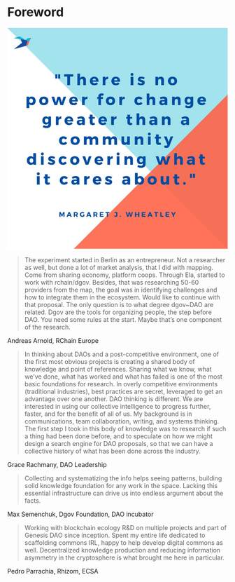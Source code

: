 # Foreword

![](.gitbook/assets/image%20%2816%29.png)

> The experiment started in Berlin as an entrepreneur. Not a researcher as well, but done a lot of market analysis, that I did with mapping. Come from sharing economy, platform coops. Through Ela, started to work with rchain/dgov. Besides, that was researching 50-60 providers from the map, the goal was in identifying challenges and how to integrate them in the ecosystem. Would like to continue with that proposal. The only question is to what degree dgov~DAO are related. Dgov are the tools for organizing people, the step before DAO. You need some rules at the start. Maybe that’s one component of the research.

Andreas Arnold, RChain Europe

> In thinking about DAOs and a post-competitive environment, one of the first most obvious projects is creating a shared body of knowledge and point of references. Sharing what we know, what we’ve done, what has worked and what has failed is one of the most basic foundations for research. In overly competitive environments \(traditional industries\), best practices are secret, leveraged to get an advantage over one another. DAO thinking is different. We are interested in using our collective intelligence to progress further, faster, and for the benefit of all of us. My background is in communications, team collaboration, writing, and systems thinking. The first step I took in this body of knowledge was to research if such a thing had been done before, and to speculate on how we might design a search engine for DAO proposals, so that we can have a collective history of what has been done across the industry.

Grace Rachmany, DAO Leadership

> Collecting and systematizing the info helps seeing patterns, building solid knowledge foundation for any work in the space. Lacking this essential infrastructure can drive us into endless argument about the facts.

Max Semenchuk, Dgov Foundation, DAO incubator

> Working with blockchain ecology R&D on multiple projects and part of Genesis DAO since inception. Spent my entire life dedicated to scaffolding commons IRL, happy to help develop digital commons as well. Decentralized knowledge production and reducing information asymmetry in the cryptosphere is what brought me here in particular.

Pedro Parrachia, Rhizom, ECSA

